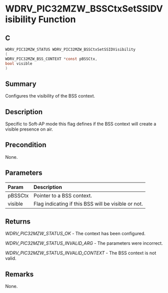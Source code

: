 # WDRV_PIC32MZW_BSSCtxSetSSIDVisibility Function

## C

```c
WDRV_PIC32MZW_STATUS WDRV_PIC32MZW_BSSCtxSetSSIDVisibility
(
WDRV_PIC32MZW_BSS_CONTEXT *const pBSSCtx,
bool visible
)
```

## Summary

Configures the visibility of the BSS context.  

## Description

Specific to Soft-AP mode this flag defines if the BSS context will create a
visible presence on air.

## Precondition

None.  

## Parameters

| Param | Description |
|:----- |:----------- |
| pBSSCtx | Pointer to a BSS context. |
| visible | Flag indicating if this BSS will be visible or not.  

## Returns

*WDRV_PIC32MZW_STATUS_OK* - The context has been configured.

*WDRV_PIC32MZW_STATUS_INVALID_ARG* - The parameters were incorrect.

*WDRV_PIC32MZW_STATUS_INVALID_CONTEXT* - The BSS context is not valid.
 

## Remarks

None.  
